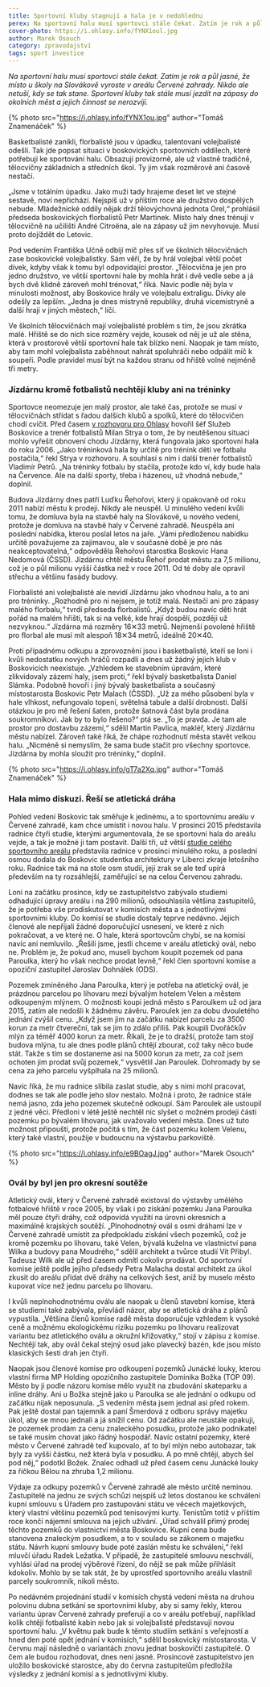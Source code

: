 ```yaml
---
title: Sportovní kluby stagnují a hala je v nedohlednu
perex: Na sportovní halu musí sportovci stále čekat. Zatím je rok a půl jasné, že místo u školy na Slovákově vyroste v areálu Červené zahrady. Sportovní kluby ale zatím musí jezdit na zápasy do okolních měst a jejich činnost se nerozvíjí.
cover-photo: https://i.ohlasy.info/fYNX1oul.jpg
author: Marek Osouch
category: zpravodajství
tags: sport investice
---
```


*Na sportovní halu musí sportovci stále čekat. Zatím je rok a půl jasné, že místo u školy na Slovákově vyroste v areálu Červené zahrady. Nikdo ale netuší, kdy se tak stane. Sportovní kluby tak stále musí jezdit na zápasy do okolních měst a jejich činnost se nerozvíjí.*

{% photo src="https://i.ohlasy.info/fYNX1ou.jpg" author="Tomáš Znamenáček" %}

Basketbalisté zanikli, florbalisté jsou v úpadku, talentovaní volejbalisté odešli. Tak jde popsat situaci v boskovických sportovních oddílech, které potřebují ke sportování halu. Obsazují provizorně, ale už vlastně tradičně, tělocvičny základních a středních škol. Ty jim však rozměrově ani časově nestačí.

„Jsme v totálním úpadku. Jako muži tady hrajeme deset let ve stejné sestavě, noví nepřichází. Nejspíš už v příštím roce ale družstvo dospělých nebude. Mládežnické oddíly nějak drží tělovýchovná jednota Orel,“ prohlásil předseda boskovických florbalistů Petr Martinek. Místo haly dnes trénují v tělocvičně na učilišti André Citroëna, ale na zápasy už jim nevyhovuje. Musí proto dojíždět do Letovic.

Pod vedením Františka Učně odbíjí míč přes síť ve školních tělocvičnách zase boskovické volejbalistky. Sám věří, že by hrál volejbal větší počet dívek, kdyby však k tomu byl odpovídající prostor. „Tělocvična je jen pro jedno družstvo, ve větší sportovní hale by mohla hrát i dvě vedle sebe a já bych dvě klidně zároveň mohl trénovat,“ říká. Navíc podle něj byla v minulosti možnost, aby Boskovice hrály ve volejbalu extraligu. Dívky ale odešly za lepším. „Jedna je dnes mistryně republiky, druhá vicemistryně a další hrají v jiných městech,“ líčí. 

Ve školních tělocvičnách mají volejbalisté problém s tím, že jsou zkrátka malé. Hřiště se do nich sice rozměry vejde, kousek od něj je už ale stěna, která v prostorově větší sportovní hale tak blízko není.  Naopak je tam místo, aby tam mohl volejbalista zaběhnout nahrát spoluhráči nebo odpálit míč k soupeři. Podle pravidel musí být na každou stranu od hřiště volné nejméně tři metry.

### Jízdárnu kromě fotbalistů nechtějí kluby ani na tréninky

Sportovce neomezuje jen malý prostor, ale také čas, protože se musí v tělocvičnách střídat s řadou dalších klubů a spolků, které do tělocvičen chodí cvičit. Před časem [v rozhovoru pro Ohlasy](http://www.ohlasy.info/clanky/2017/03/rozhovor-strya.html) hovořil šéf Služeb Boskovice a trenér fotbalistů Milan Strya o tom, že by neutěšenou situaci mohlo vyřešit obnovení chodu Jízdárny, která fungovala jako sportovní hala do roku 2006. „Jako tréninková hala by určitě pro trénink dětí ve fotbalu postačila,“ řekl Strya v rozhovoru. A souhlasí s ním i další trenér fotbalistů Vladimír Petrů. „Na tréninky fotbalu by stačila, protože kdo ví, kdy bude hala na Července. Ale na další sporty, třeba i házenou, už vhodná nebude,“ doplnil. 

Budova Jízdárny dnes patří Luďku Řehořovi, který ji opakovaně od roku 2011 nabízí městu k prodeji. Nikdy ale neuspěl. U minulého vedení kvůli tomu, že domluva byla na stavbě haly na Slovákově, u nového vedení, protože je domluva na stavbě haly v Červené zahradě. Neuspěla ani poslední nabídka, kterou poslal letos na jaře. „Vámi předloženou nabídku určitě považujeme za zajímavou, ale v současné době je pro nás neakceptovatelná,“ odpověděla Řehořovi starostka Boskovic Hana Nedomová (ČSSD). Jízdárnu chtěl městu Řehoř prodat městu za 7,5 milionu, což je o půl milionu vyšší částka než v roce 2011. Od té doby ale opravil střechu a většinu fasády budovy.

Florbalisté ani volejbalisté ale nevidí Jízdárnu jako vhodnou halu, a to ani pro tréninky. „Rozhodně pro ni nejsem, je totiž malá. Nestačí ani pro zápasy malého florbalu,“ tvrdí předseda florbalistů. „Když budou navíc děti hrát pořád na malém hřišti, tak si na velké, kde hrají dospělí, později už nezvyknou.“ Jízdárna má rozměry 16✕33 metrů. Nejmenší povolené hřiště pro florbal ale musí mít alespoň 18✕34 metrů, ideálně 20✕40. 

Proti případnému odkupu a zprovoznění jsou i basketbalisté, kteří se loni i kvůli nedostatku nových hráčů rozpadli a dnes už žádný jejich klub v Boskovicích neexistuje. „Vzhledem ke stavebním úpravám, které zlikvidovaly zázemí haly, jsem proti,“ řekl bývalý basketbalista Daniel Slámka. Podobně hovoří i jiný bývalý basketbalista a současný místostarosta Boskovic Petr Malach (ČSSD). „Už za mého působení byla v hale vlhkost, nefungovalo topení, světelná tabule a další drobnosti. Další otázkou je pro mě řešení šaten, protože šatnová část byla prodána soukromníkovi. Jak by to bylo řešeno?“ ptá se. „To je pravda. Je tam ale prostor pro dostavbu zázemí,“ sdělil Martin Pavlica, makléř, který Jízdárnu městu nabízel. Zároveň také říká, že chápe rozhodnutí města stavět velkou halu. „Nicméně si nemyslím, že sama bude stačit pro všechny sportovce. Jízdárna by mohla sloužit pro tréninky,“ doplnil.

{% photo src="https://i.ohlasy.info/gT7a2Xq.jpg" author="Tomáš Znamenáček" %}

### Hala mimo diskuzi. Řeší se atletická dráha

Pohled vedení Boskovic tak směřuje k jedinému, a to sportovnímu areálu v Červené zahradě, kam chce umístit i novou halu. V prosinci 2015 představila radnice čtyři studie, kterými argumentovala, že se sportovní hala do areálu vejde, a tak je možné ji tam postavit. Další tři, už větší [studie celého sportovního areálu](http://www.ohlasy.info/clanky/2016/11/cervenka-studie.html) představila radnice v prosinci minulého roku, a poslední osmou dodala do Boskovic studentka architektury v Liberci zkraje letošního roku. Radnice tak má na stole osm studií, její zrak se ale teď upírá především na ty rozsáhlejší, zaměřující se na celou Červenou zahradu.

Loni na začátku prosince, kdy se zastupitelstvo zabývalo studiemi odhadující úpravy areálu i na 290 milionů, odsouhlasila většina zastupitelů, že je potřeba vše prodiskutovat v komisích města a s jednotlivými sportovními kluby. Do komisí se studie dostaly teprve nedávno. Jejich členové ale nepřijali žádné doporučující usnesení, ve které z nich pokračovat, a ve které ne. O hale, která sportovcům chybí, se na komisi navíc ani nemluvilo. „Řešili jsme, jestli chceme v areálu atletický ovál, nebo ne. Problém je, že pokud ano, museli bychom koupit pozemek od pana Paroulka, který ho však nechce prodat levně,“ řekl člen sportovní komise a opoziční zastupitel Jaroslav Dohnálek (ODS). 

Pozemek zmíněného Jana Paroulka, který je potřeba na atletický ovál, je prázdnou parcelou po lihovaru mezi bývalým hotelem Velen a městem odkoupeným mlýnem. O možnosti koupi jedná město s Paroulkem už od jara 2015, zatím ale nedošli k žádnému závěru. Paroulek jen za dobu dvouletého jednání zvýšil cenu. „Když jsem jim na začátku nabízel parcelu za 3500 korun za metr čtvereční, tak se jim to zdálo příliš. Pak koupili Dvořáčkův mlýn za téměř 4000 korun za metr. Říkali, že je to dražší, protože tam stojí budova mlýna, tu ale dnes podle plánů chtějí zbourat, což taky něco bude stát. Takže s tím se dostaneme asi na 5000 korun za metr, za což jsem ochoten jim prodat svůj pozemek,“ vysvětlil Jan Paroulek. Dohromady by se cena za jeho parcelu vyšplhala na 25 milionů.

Navíc říká, že mu radnice slíbila zaslat studie, aby s nimi mohl pracovat, dodnes se tak ale podle jeho slov nestalo. Možná i proto, že radnice stále nemá jasno, zda jeho pozemek skutečně odkoupí. Sám Paroulek ale ustoupil z jedné věci. Předloni v létě ještě nechtěl nic slyšet o možném prodeji části pozemku po bývalém lihovaru, jak uvažovalo vedení města. Dnes už tuto možnost připouští, protože počítá s tím, že část pozemku kolem Velenu, který také vlastní, použije v budoucnu na výstavbu parkoviště.

{% photo src="https://i.ohlasy.info/e9BOagJ.jpg" author="Marek Osouch" %}

### Ovál by byl jen pro okresní soutěže

Atletický ovál, který v Červené zahradě existoval do výstavby umělého fotbalové hřiště v roce 2005, by však i po získání pozemku Jana Paroulka měl pouze čtyři dráhy, což odpovídá využití na úrovni okresních a maximálně krajských soutěží. „Plnohodnotný ovál s osmi dráhami lze v Červené zahradě umístit za předpokladu získání všech pozemků, což je kromě pozemku po lihovaru, také Velen, bývalá kuželna ve vlastnictví pana Wilka a budovy pana Moudrého,“ sdělil architekt a tvůrce studií Vít Přibyl. Tadeusz Wilk ale už před časem odmítl cokoliv prodávat. Od sportovní komise ještě podle jejího předsedy Petra Malacha dostal architekt za úkol zkusit do areálu přidat dvě dráhy na celkových šest, aniž by muselo město kupovat více než jednu parcelu po lihovaru.

I kvůli neplnohodnotnému oválu ale naopak u členů stavební komise, která se studiemi také zabývala, převládl názor, aby se atletická dráha z plánů vypustila. „Většina členů komise radě města doporučuje vzhledem k vysoké ceně a možnému ekologickému riziku pozemku po lihovaru realizovat variantu bez atletického oválu a okružní křižovatky,“ stojí v zápisu z komise. Nechtějí tak, aby ovál čekal stejný osud jako plavecký bazén, kde jsou místo klasických šesti drah jen čtyři.

Naopak jsou členové komise pro odkoupení pozemků Junácké louky, kterou vlastní firma MP Holding opozičního zastupitele Dominika Božka (TOP 09). Město by ji podle názoru komise mělo využít na zbudování skateparku a inline dráhy. Ani u Božka stejně jako u Paroulka se ale jednání o odkupu od začátku nijak neposunula. „S vedením města jsem jednal asi před rokem. Pak ještě dostal pan tajemník a paní Šmerdová z odboru správy majetku úkol, aby se mnou jednali a já snížil cenu. Od začátku ale neustále opakuji, že pozemek prodám za cenu znaleckého posudku, protože jako podnikatel se také musím chovat jako řádný hospodář. Navíc ostatní pozemky, které město v Červené zahradě teď kupovalo, ať to byl mlýn nebo autobazar, tak byly za vyšší částku, než která byla v posudku. A po mně chtějí, abych šel pod něj,“ podotkl Božek. Znalec odhadl už před časem cenu Junácké louky za říčkou Bělou na zhruba 1,2 milionu.

Výdaje za odkupy pozemků v Červené zahradě ale město určitě neminou. Zastupitelé na jednu ze svých schůzi nejspíš už letos dostanou ke schválení kupní smlouvu s Úřadem pro zastupování státu ve věcech majetkových, který vlastní většinu pozemků pod tenisovými kurty. Tenistům totiž v příštím roce končí nájemní smlouva na jejich užívání. „Úřad schválil přímý prodej těchto pozemků do vlastnictví města Boskovice. Kupní cena bude stanovena znaleckým posudkem, a to v souladu se zákonem o majetku státu. Návrh kupní smlouvy bude poté zaslán městu ke schválení,“ řekl mluvčí úřadu Radek Ležatka. V případě, že zastupitelé smlouvu neschválí, vyhlásí úřad na prodej výběrové řízení, do nějž se pak může přihlásit kdokoliv. Mohlo by se tak stát, že by uprostřed sportovního areálu vlastnil parcely soukromník, nikoli město.

Po nedávném projednání studií v komisích chystá vedení města na druhou polovinu dubna setkání se sportovními kluby, aby si samy řekly, kterou variantu úprav Červené zahrady preferují a co v areálu potřebují, například kolik chtějí fotbalisté kabin nebo jak si volejbalisté představují novou sportovní halu. „V květnu pak bude k těmto studiím setkání s veřejností a hned den poté opět jednání v komisích,“ sdělil boskovický místostarosta. V červnu mají následně o variantách znovu jednat boskovičtí zastupitelé. O čem ale budou rozhodovat, dnes není jasné. Prosincové zastupitelstvo jen uložilo boskovické starostce, aby do června zastupitelům předložila výsledky z jednání komisí a s jednotlivými kluby. 

